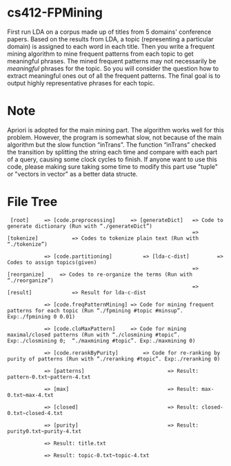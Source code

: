 cs412-FPMining
==============
First run LDA on a corpus made up of titles from 5 domains' conference papers. Based on the results from LDA, a topic (representing a particular domain) is assigned to each word in each title. Then you write a frequent mining algorithm to mine frequent patterns from each topic to get meaningful phrases. The mined frequent patterns may not necessarily be *meaningful* phrases for the topic. So you will consider the question how to extract meaningful ones out of all the frequent patterns. The final goal is to output highly representative phrases for each topic.

Note
==============
Apriori is adopted for the main mining part. The algorithm works well for this problem. However, the program is somewhat slow, not because of the main algorithm but the slow function “inTrans”. The function “inTrans” checked the transition by splitting the string each time and compare with each part of a query, causing some clock cycles to finish. If anyone want to use this code, please making sure taking some time to modify this part use "tuple" or "vectors in vector" as a better data structe.

File Tree
==============
```
 [root] 	=> [code.preprocessing]		=> [generateDict] 	=> Code to generate dictionary (Run with “./generateDict”)
															=> [tokenize]	     	=> Codes to tokenize plain text (Run with “./tokenize”)

			=> [code.partitioning]			=> [lda-c-dist]			=> Codes to assign topics(given)
															=> [reorganize]		=> Codes to re-organize the terms (Run with “./reorganize”)
															=> [result]				=> Result for lda-c-dist

			=> [code.freqPatternMining]	=> Code for mining frequent patterns for each topic (Run “./fpmining #topic #minsup”. Exp:./fpmining 0 0.01)

			=> [code.cloMaxPattern]		=> Code for mining maximal/closed patterns (Run with “./closmining #topic”. Exp:./closmining 0;  “./maxmining #topic”. Exp:./maxmining 0)

			=> [code.rerankByPurity]		=> Code for re-ranking by purity of patterns (Run with “./reranking #topic”. Exp:./reranking 0)
	
			=> [patterns]							=> Result: pattern-0.txt~pattern-4.txt

			=> [max]								=> Result: max-0.txt~max-4.txt

			=> [closed]								=> Result: closed-0.txt~closed-4.txt

			=> [purity]								=> Result: purity0.txt~purity-4.txt

			=> Result: title.txt
	
			=> Result: topic-0.txt~topic-4.txt
```